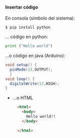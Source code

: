 #### Insertar código
En consola (símbolo del sistema):

  ```console
  $ pip install python
  ```

  ... código en python:
  ```python
  print ("Hello world")
  ```

  ...o código en java (Arduino):
  ```java
  void setup() {
    pinMode(13,OUTPUT);
    }
  void loop() {
    digitalWrite(13,HIGH);
  }
  ```

* ...o HTML

  ```html
    <html>
      <body>
        Hello world!!
      </body>
    
    </html>
  ```

